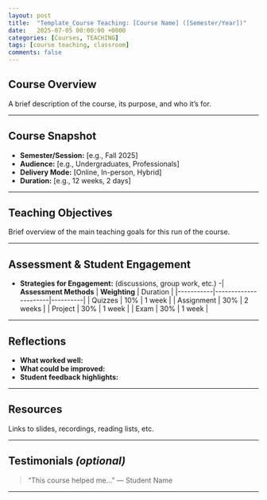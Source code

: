 ```yaml
---
layout: post
title:  "Template_Course Teaching: [Course Name] ([Semester/Year])"
date:   2025-07-05 00:00:00 +0000
categories: [Courses, TEACHING]
tags: [course teaching, classroom]
comments: false
---
```


## Course Overview

A brief description of the course, its purpose, and who it’s for.

---

## Course Snapshot

- **Semester/Session:** [e.g., Fall 2025]
- **Audience:** [e.g., Undergraduates, Professionals]
- **Delivery Mode:** [Online, In-person, Hybrid]
- **Duration:** [e.g., 12 weeks, 2 days]

---

## Teaching Objectives

Brief overview of the main teaching goals for this run of the course.

---

## Assessment & Student Engagement

- **Strategies for Engagement:** (discussions, group work, etc.)
-| **Assessment Methods**     | **Weighting**                | Duration |
|-----------|----------------------|----------|
| Quizzes  | 10%         | 1 week   |
| Assignment  | 30%    | 2 weeks  |
| Project  | 30%  | 1 week   |
| Exam  | 30%  | 1 week   |

---

## Reflections

- **What worked well:**  
- **What could be improved:**  
- **Student feedback highlights:**  

---

## Resources

Links to slides, recordings, reading lists, etc.

---

## Testimonials _(optional)_

> “This course helped me…” — Student Name

---